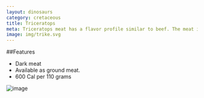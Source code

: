 ```yaml
---
layout: dinosaurs
category: cretaceous
title: Triceratops
meta: Triceratops meat has a flavor profile similar to beef. The meat is juicy without the gamey qualities of smaller dinos. 
image: img/trike.svg
---
```

##Features

- Dark meat
- Available as ground meat.
- 600 Cal per 110 grams

![image]({{site.baseurl}}/img/storm.png)